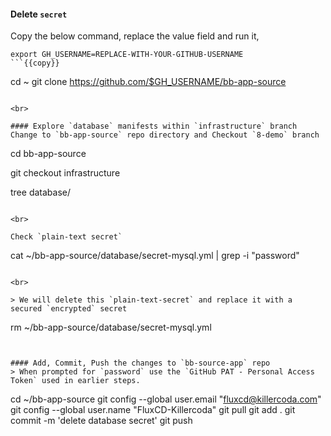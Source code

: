 #### Delete `secret`













Copy the below command, replace the value field and run it,

```
export GH_USERNAME=REPLACE-WITH-YOUR-GITHUB-USERNAME
```{{copy}}

```
cd ~
git clone https://github.com/$GH_USERNAME/bb-app-source
```{{exec}}

<br>

#### Explore `database` manifests within `infrastructure` branch 
Change to `bb-app-source` repo directory and Checkout `8-demo` branch

```
cd bb-app-source

git checkout infrastructure

tree database/
```{{exec}}

<br>

Check `plain-text secret`

```
cat ~/bb-app-source/database/secret-mysql.yml | grep -i "password"
```{{exec}}

<br>

> We will delete this `plain-text-secret` and replace it with a secured `encrypted` secret

```
rm ~/bb-app-source/database/secret-mysql.yml
```{{exec}}


#### Add, Commit, Push the changes to `bb-source-app` repo
> When prompted for `password` use the `GitHub PAT - Personal Access Token` used in earlier steps.

```
cd ~/bb-app-source
git config --global user.email "fluxcd@killercoda.com"
git config --global user.name "FluxCD-Killercoda"
git pull
git add .
git commit -m 'delete database secret'
git push
```{{exec}}